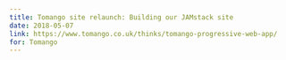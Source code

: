 ```yaml
---
title: Tomango site relaunch: Building our JAMstack site
date: 2018-05-07
link: https://www.tomango.co.uk/thinks/tomango-progressive-web-app/
for: Tomango
---
```

